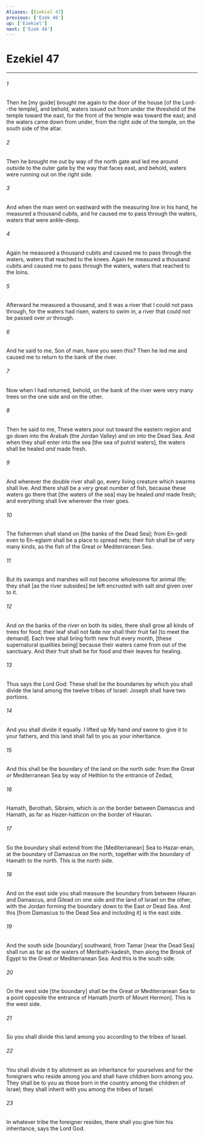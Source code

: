 ```yaml
---
Aliases: [Ezekiel 47]
previous: ['Ezek 46']
up: ['Ezekiel']
next: ['Ezek 48']
---
```

# Ezekiel 47

***














###### 1 






Then he [my guide] brought me again to the door of the house [of the Lord--the temple], and behold, waters issued out from under the threshold of the temple toward the east, for the front of the temple was toward the east; and the waters came down from under, from the right side of the temple, on the south side of the altar. 













###### 2 






Then he brought me out by way of the north gate and led me around outside to the outer gate by the way that faces east, and behold, waters were running out on the right side. 













###### 3 






And when the man went on eastward with the measuring line in his hand, he measured a thousand cubits, and he caused me to pass through the waters, waters that were ankle-deep. 













###### 4 






Again he measured a thousand cubits and caused me to pass through the waters, waters that reached to the knees. Again he measured a thousand cubits and caused me to pass through the waters, waters that reached to the loins. 













###### 5 






Afterward he measured a thousand, and it was a river that I could not pass through, for the waters had risen, waters to swim in, a river that could not be passed over _or_ through. 













###### 6 






And he said to me, Son of man, have you seen this? Then he led me and caused me to return to the bank of the river. 













###### 7 






Now when I had returned, behold, on the bank of the river were very many trees on the one side and on the other. 













###### 8 






Then he said to me, These waters pour out toward the eastern region and go down into the Arabah (the Jordan Valley) and on into the Dead Sea. And when they shall enter into the sea [the sea of putrid waters], the waters shall be healed _and_ made fresh. 













###### 9 






And wherever the double river shall go, every living creature which swarms shall live. And there shall be a very great number of fish, because these waters go there that [the waters of the sea] may be healed _and_ made fresh; and everything shall live wherever the river goes. 













###### 10 






The fishermen shall stand on [the banks of the Dead Sea]; from En-gedi even to En-eglaim shall be a place to spread nets; their fish shall be of very many kinds, as the fish of the Great _or_ Mediterranean Sea. 













###### 11 






But its swamps and marshes will not become wholesome for animal life; they shall [as the river subsides] be left encrusted with salt _and_ given over to it. 













###### 12 






And on the banks of the river on both its sides, there shall grow all kinds of trees for food; their leaf shall not fade nor shall their fruit fail [to meet the demand]. Each tree shall bring forth new fruit every month, [these supernatural qualities being] because their waters came from out of the sanctuary. And their fruit shall be for food and their leaves for healing. 













###### 13 






Thus says the Lord God: These shall be the boundaries by which you shall divide the land among the twelve tribes of Israel: Joseph shall have two portions. 













###### 14 






And you shall divide it equally. I lifted up My hand _and_ swore to give it to your fathers, and this land shall fall to you as your inheritance. 













###### 15 






And this shall be the boundary of the land on the north side: from the Great _or_ Mediterranean Sea by way of Hethlon to the entrance of Zedad, 













###### 16 






Hamath, Berothah, Sibraim, which is on the border between Damascus and Hamath, as far as Hazer-hatticon on the border of Hauran. 













###### 17 






So the boundary shall extend from the [Mediterranean] Sea to Hazar-enan, at the boundary of Damascus on the north, together with the boundary of Hamath to the north. This is the north side. 













###### 18 






And on the east side you shall measure the boundary from between Hauran and Damascus, and Gilead on one side and the land of Israel on the other, with the Jordan forming the boundary down to the East _or_ Dead Sea. And this [from Damascus to the Dead Sea and including it] is the east side. 













###### 19 






And the south side [boundary] southward, from Tamar [near the Dead Sea] shall run as far as the waters of Meribath-kadesh, then along the Brook of Egypt to the Great _or_ Mediterranean Sea. And this is the south side. 













###### 20 






On the west side [the boundary] shall be the Great _or_ Mediterranean Sea to a point opposite the entrance of Hamath [north of Mount Hermon]. This is the west side. 













###### 21 






So you shall divide this land among you according to the tribes of Israel. 













###### 22 






You shall divide it by allotment as an inheritance for yourselves and for the foreigners who reside among you and shall have children born among you. They shall be to you as those born in the country among the children of Israel; they shall inherit with you among the tribes of Israel. 













###### 23 






In whatever tribe the foreigner resides, there shall you give him his inheritance, says the Lord God.
